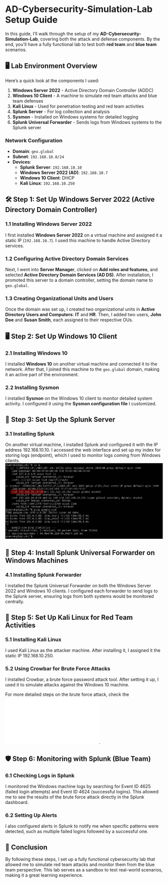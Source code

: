 # AD-Cybersecurity-Simulation-Lab Setup Guide

In this guide, I’ll walk through the setup of my **AD-Cybersecurity-Simulation-Lab**, covering both the attack and defense components. By the end, you'll have a fully functional lab to test both **red team** and **blue team** scenarios.

## 🖥️ Lab Environment Overview
Here’s a quick look at the components I used:
1. **Windows Server 2022** - Active Directory Domain Controller (ADDC)
2. **Windows 10 Client** - A machine to simulate red team attacks and blue team defenses
3. **Kali Linux** - Used for penetration testing and red team activities
4. **Splunk Server** - For log collection and analysis
5. **Sysmon** - Installed on Windows systems for detailed logging
6. **Splunk Universal Forwarder** - Sends logs from Windows systems to the Splunk server

### Network Configuration
- **Domain**: `geo.global`
- **Subnet**: `192.168.10.0/24`
- **Devices**:
  - **Splunk Server**: `192.168.10.10`
  - **Windows Server 2022 (AD)**: `192.168.10.7`
  - **Windows 10 Client**: DHCP
  - **Kali Linux**: `192.168.10.250`

## 🛠️ Step 1: Set Up Windows Server 2022 (Active Directory Domain Controller)

### 1.1 Installing Windows Server 2022
I first installed **Windows Server 2022** on a virtual machine and assigned it a static IP (`192.168.10.7`). I used this machine to handle Active Directory services.

### 1.2 Configuring Active Directory Domain Services
Next, I went into **Server Manager**, clicked on **Add roles and features**, and selected **Active Directory Domain Services (AD DS)**. After installation, I promoted this server to a domain controller, setting the domain name to `geo.global`.

### 1.3 Creating Organizational Units and Users
Once the domain was set up, I created two organizational units in **Active Directory Users and Computers**: **IT** and **HR**. Then, I added two users, **John Doe** and **Susan Smith**, each assigned to their respective OUs.

## 🖥️ Step 2: Set Up Windows 10 Client

### 2.1 Installing Windows 10
I installed **Windows 10** on another virtual machine and connected it to the network. After that, I joined this machine to the `geo.global` domain, making it an active part of the environment.

### 2.2 Installing Sysmon
I installed **Sysmon** on the Windows 10 client to monitor detailed system activity. I configured it using the **Sysmon configuration file** I customized.

## 🔧 Step 3: Set Up the Splunk Server
### 3.1 Installing Splunk
On another virtual machine, I installed Splunk and configured it with the IP address 192.168.10.10. I accessed the web interface and set up my index for storing logs (endpoint), which I used to monitor logs coming from Windows clients. ![Splunk IP](./assets/images/splunk_ip.png)

## 🚀 Step 4: Install Splunk Universal Forwarder on Windows Machines
### 4.1 Installing Splunk Forwarder
I installed the Splunk Universal Forwarder on both the Windows Server 2022 and Windows 10 clients. I configured each forwarder to send logs to the Splunk server, ensuring logs from both systems would be monitored centrally.

## 🔨 Step 5: Set Up Kali Linux for Red Team Activities
### 5.1 Installing Kali Linux
I used Kali Linux as the attacker machine. After installing it, I assigned it the static IP 192.168.10.250.

### 5.2 Using Crowbar for Brute Force Attacks
I installed Crowbar, a brute force password attack tool. After setting it up, I used it to simulate attacks against the Windows 10 machine.

For more detailed steps on the brute force attack, check the ![brute-force-attack.md](./brute-force-attack.md).

## 🛡️ Step 6: Monitoring with Splunk (Blue Team)
### 6.1 Checking Logs in Splunk
I monitored the Windows machine logs by searching for Event ID 4625 (failed login attempts) and Event ID 4624 (successful logins). This allowed me to see the results of the brute force attack directly in the Splunk dashboard.

### 6.2 Setting Up Alerts
I also configured alerts in Splunk to notify me when specific patterns were detected, such as multiple failed logins followed by a successful one.

## 🎯 Conclusion
By following these steps, I set up a fully functional cybersecurity lab that allowed me to simulate red team attacks and monitor them from the blue team perspective. This lab serves as a sandbox to test real-world scenarios, making it a great learning experience.

